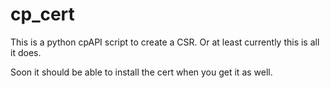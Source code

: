 # cp_cert
This is a python cpAPI script to create a CSR. Or at least currently this is all it does.

Soon it should be able to install the cert when you get it as well.
